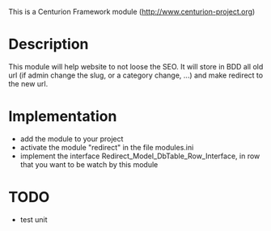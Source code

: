 This is a Centurion Framework module (http://www.centurion-project.org)

# Description

This module will help website to not loose the SEO.
It will store in BDD all old url (if admin change the slug, or a category change, ...) and make redirect to the new url.

# Implementation

- add the module to your project
- activate the module "redirect" in the file modules.ini
- implement the interface Redirect_Model_DbTable_Row_Interface, in row that you want to be watch by this module


# TODO
- test unit
